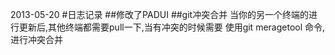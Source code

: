 2013-05-20
#日志记录
##修改了PADUI
##git冲突合并
当你的另一个终端的进行更新后,其他终端都需要pull一下,当有冲突的时候需要
使用git meragetool 命令,进行冲突合并
 
